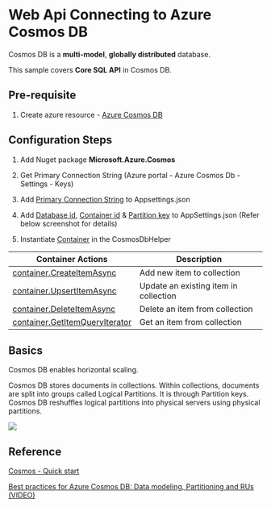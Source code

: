 # Web Api Connecting to Azure Cosmos DB

Cosmos DB is a **multi-model**, **globally distributed** database.

This sample covers **Core SQL API** in Cosmos DB.

## Pre-requisite
1. Create azure resource - [Azure Cosmos DB](https://docs.microsoft.com/en-us/azure/cosmos-db/create-sql-api-dotnet)


## Configuration Steps

1. Add Nuget package **Microsoft.Azure.Cosmos**

2. Get Primary Connection String (Azure portal - Azure Cosmos Db - Settings - Keys)

3. Add [Primary Connection String](https://github.com/nidhisht/AzureSamples/blob/45438ad735b463bd0dc22576042702c445a97ac5/csharp_dotnetcore/09.webapi-cosmos-sqlapi/appsettings.Development.json#L10) to Appsettings.json

4. Add [Database id](https://github.com/nidhisht/AzureSamples/blob/45438ad735b463bd0dc22576042702c445a97ac5/csharp_dotnetcore/09.webapi-cosmos-sqlapi/appsettings.Development.json#L11), [Container id](https://github.com/nidhisht/AzureSamples/blob/45438ad735b463bd0dc22576042702c445a97ac5/csharp_dotnetcore/09.webapi-cosmos-sqlapi/appsettings.Development.json#L12) & [Partition key](https://github.com/nidhisht/AzureSamples/blob/45438ad735b463bd0dc22576042702c445a97ac5/csharp_dotnetcore/09.webapi-cosmos-sqlapi/appsettings.Development.json#L13) to AppSettings.json  (Refer below screenshot for details)

5. Instantiate [Container](https://github.com/nidhisht/AzureSamples/blob/45438ad735b463bd0dc22576042702c445a97ac5/csharp_dotnetcore/09.webapi-cosmos-sqlapi/DataAccess/CosmosDbHelper.cs#L18) in the CosmosDbHelper




| Container Actions | Description |
| --- | --- |
|[container.CreateItemAsync](https://github.com/nidhisht/AzureSamples/blob/ea24986cf54f5d54dde9a4c9a754ed754080f4bd/csharp_dotnetcore/09.webapi-cosmos-sqlapi/DataAccess/CosmosDbHelper.cs#L24) | Add new item to collection |
| [container.UpsertItemAsync](https://github.com/nidhisht/AzureSamples/blob/ea24986cf54f5d54dde9a4c9a754ed754080f4bd/csharp_dotnetcore/09.webapi-cosmos-sqlapi/DataAccess/CosmosDbHelper.cs#L29) | Update an existing item in collection |
| [container.DeleteItemAsync](https://github.com/nidhisht/AzureSamples/blob/ea24986cf54f5d54dde9a4c9a754ed754080f4bd/csharp_dotnetcore/09.webapi-cosmos-sqlapi/DataAccess/CosmosDbHelper.cs#L34) | Delete an item from collection |
| [container.GetItemQueryIterator](https://github.com/nidhisht/AzureSamples/blob/ea24986cf54f5d54dde9a4c9a754ed754080f4bd/csharp_dotnetcore/09.webapi-cosmos-sqlapi/DataAccess/CosmosDbHelper.cs#L58) | Get an item from collection |


## Basics
Cosmos DB enables horizontal scaling.

Cosmos DB stores documents in collections. Within collections, documents are split into groups called Logical Partitions. It is through Partition keys. Cosmos DB reshuffles logical partitions into physical servers using physical partitions.

![](https://user-images.githubusercontent.com/42999787/79558583-012da200-80c2-11ea-8637-660c1a6b09f3.png)

## Reference
[Cosmos - Quick start](https://docs.microsoft.com/en-us/azure/cosmos-db/create-sql-api-dotnet)

[Best practices for Azure Cosmos DB: Data modeling, Partitioning and RUs (VIDEO)](https://azure.microsoft.com/en-in/resources/videos/build-2019-best-practices-for-azure-cosmos-db-data-modeling-partitioning-and-rus/)
